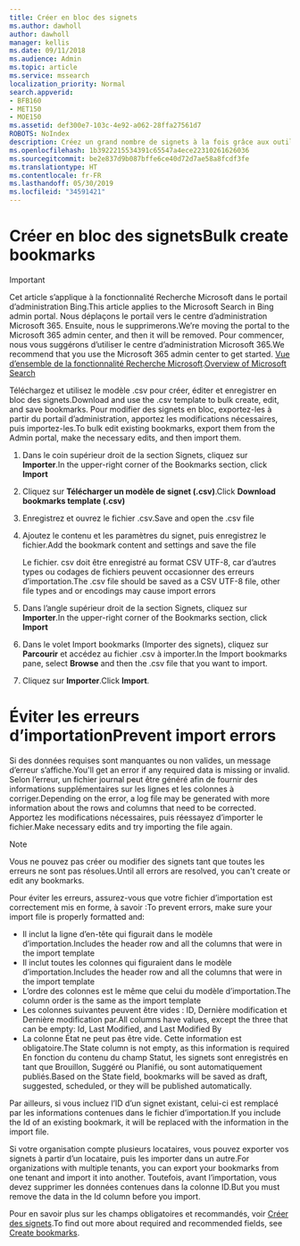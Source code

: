 ```yaml
---
title: Créer en bloc des signets
ms.author: dawholl
author: dawholl
manager: kellis
ms.date: 09/11/2018
ms.audience: Admin
ms.topic: article
ms.service: mssearch
localization_priority: Normal
search.appverid:
- BFB160
- MET150
- MOE150
ms.assetid: def300e7-103c-4e92-a062-28ffa27561d7
ROBOTS: NoIndex
description: Créez un grand nombre de signets à la fois grâce aux outils d’importation pour le portail d’administration de la fonctionnalité Recherche Microsoft
ms.openlocfilehash: 1b3922215534391c65547a4ece22310261626036
ms.sourcegitcommit: be2e837d9b087bffe6ce40d72d7ae58a8fcdf3fe
ms.translationtype: HT
ms.contentlocale: fr-FR
ms.lasthandoff: 05/30/2019
ms.locfileid: "34591421"
---
```

# <a name="bulk-create-bookmarks"></a><span data-ttu-id="7e7f7-103">Créer en bloc des signets</span><span class="sxs-lookup"><span data-stu-id="7e7f7-103">Bulk create bookmarks</span></span>

> [!IMPORTANT]
> <span data-ttu-id="7e7f7-104">Cet article s’applique à la fonctionnalité Recherche Microsoft dans le portail d’administration Bing.</span><span class="sxs-lookup"><span data-stu-id="7e7f7-104">This article applies to the Microsoft Search in Bing admin portal.</span></span> <span data-ttu-id="7e7f7-105">Nous déplaçons le portail vers le centre d’administration Microsoft 365. Ensuite, nous le supprimerons.</span><span class="sxs-lookup"><span data-stu-id="7e7f7-105">We’re moving the portal to the Microsoft 365 admin center, and then it will be removed.</span></span> <span data-ttu-id="7e7f7-106">Pour commencer, nous vous suggérons d’utiliser le centre d’administration Microsoft 365.</span><span class="sxs-lookup"><span data-stu-id="7e7f7-106">We recommend that you use the Microsoft 365 admin center to get started.</span></span> <span data-ttu-id="7e7f7-107">[Vue d’ensemble de la fonctionnalité Recherche Microsoft](overview-microsoft-search.md).</span><span class="sxs-lookup"><span data-stu-id="7e7f7-107">[Overview of Microsoft Search](overview-microsoft-search.md)</span></span>
    
<span data-ttu-id="7e7f7-108">Téléchargez et utilisez le modèle .csv pour créer, éditer et enregistrer en bloc des signets.</span><span class="sxs-lookup"><span data-stu-id="7e7f7-108">Download and use the .csv template to bulk create, edit, and save bookmarks.</span></span> <span data-ttu-id="7e7f7-109">Pour modifier des signets en bloc, exportez-les à partir du portail d’administration, apportez les modifications nécessaires, puis importez-les.</span><span class="sxs-lookup"><span data-stu-id="7e7f7-109">To bulk edit existing bookmarks, export them from the Admin portal, make the necessary edits, and then import them.</span></span>
  
1. <span data-ttu-id="7e7f7-110">Dans le coin supérieur droit de la section Signets, cliquez sur **Importer**.</span><span class="sxs-lookup"><span data-stu-id="7e7f7-110">In the upper-right corner of the Bookmarks section, click **Import**</span></span>
    
2. <span data-ttu-id="7e7f7-111">Cliquez sur **Télécharger un modèle de signet (.csv)**.</span><span class="sxs-lookup"><span data-stu-id="7e7f7-111">Click **Download bookmarks template (.csv)**</span></span>
    
3. <span data-ttu-id="7e7f7-112">Enregistrez et ouvrez le fichier .csv.</span><span class="sxs-lookup"><span data-stu-id="7e7f7-112">Save and open the .csv file</span></span>
    
4. <span data-ttu-id="7e7f7-113">Ajoutez le contenu et les paramètres du signet, puis enregistrez le fichier.</span><span class="sxs-lookup"><span data-stu-id="7e7f7-113">Add the bookmark content and settings and save the file</span></span>

    <span data-ttu-id="7e7f7-114">Le fichier. csv doit être enregistré au format CSV UTF-8, car d’autres types ou codages de fichiers peuvent occasionner des erreurs d’importation.</span><span class="sxs-lookup"><span data-stu-id="7e7f7-114">The .csv file should be saved as a CSV UTF-8 file, other file types and or encodings may cause import errors</span></span>
    
5. <span data-ttu-id="7e7f7-115">Dans l’angle supérieur droit de la section Signets, cliquez sur **Importer**.</span><span class="sxs-lookup"><span data-stu-id="7e7f7-115">In the upper-right corner of the Bookmarks section, click **Import**</span></span>
    
6. <span data-ttu-id="7e7f7-116">Dans le volet Import bookmarks (Importer des signets), cliquez sur **Parcourir** et accédez au fichier .csv à importer.</span><span class="sxs-lookup"><span data-stu-id="7e7f7-116">In the Import bookmarks pane, select **Browse** and then the .csv file that you want to import.</span></span> 
    
7. <span data-ttu-id="7e7f7-117">Cliquez sur **Importer**.</span><span class="sxs-lookup"><span data-stu-id="7e7f7-117">Click **Import**.</span></span>

# <a name="prevent-import-errors"></a><span data-ttu-id="7e7f7-118">Éviter les erreurs d’importation</span><span class="sxs-lookup"><span data-stu-id="7e7f7-118">Prevent import errors</span></span>      
<span data-ttu-id="7e7f7-119">Si des données requises sont manquantes ou non valides, un message d’erreur s’affiche.</span><span class="sxs-lookup"><span data-stu-id="7e7f7-119">You'll get an error if any required data is missing or invalid.</span></span> <span data-ttu-id="7e7f7-120">Selon l’erreur, un fichier journal peut être généré afin de fournir des informations supplémentaires sur les lignes et les colonnes à corriger.</span><span class="sxs-lookup"><span data-stu-id="7e7f7-120">Depending on the error, a log file may be generated with more information about the rows and columns that need to be corrected.</span></span> <span data-ttu-id="7e7f7-121">Apportez les modifications nécessaires, puis réessayez d’importer le fichier.</span><span class="sxs-lookup"><span data-stu-id="7e7f7-121">Make necessary edits and try importing the file again.</span></span>

> [!NOTE]
> <span data-ttu-id="7e7f7-122">Vous ne pouvez pas créer ou modifier des signets tant que toutes les erreurs ne sont pas résolues.</span><span class="sxs-lookup"><span data-stu-id="7e7f7-122">Until all errors are resolved, you can't create or edit any bookmarks.</span></span> 

<span data-ttu-id="7e7f7-123">Pour éviter les erreurs, assurez-vous que votre fichier d’importation est correctement mis en forme, à savoir :</span><span class="sxs-lookup"><span data-stu-id="7e7f7-123">To prevent errors, make sure your import file is properly formatted and:</span></span>
- <span data-ttu-id="7e7f7-124">Il inclut la ligne d’en-tête qui figurait dans le modèle d’importation.</span><span class="sxs-lookup"><span data-stu-id="7e7f7-124">Includes the header row and all the columns that were in the import template</span></span>
- <span data-ttu-id="7e7f7-125">Il inclut toutes les colonnes qui figuraient dans le modèle d’importation.</span><span class="sxs-lookup"><span data-stu-id="7e7f7-125">Includes the header row and all the columns that were in the import template</span></span>
- <span data-ttu-id="7e7f7-126">L’ordre des colonnes est le même que celui du modèle d’importation.</span><span class="sxs-lookup"><span data-stu-id="7e7f7-126">The column order is the same as the import template</span></span>
- <span data-ttu-id="7e7f7-127">Les colonnes suivantes peuvent être vides : ID, Dernière modification et Dernière modification par.</span><span class="sxs-lookup"><span data-stu-id="7e7f7-127">All columns have values, except the three that can be empty: Id, Last Modified, and Last Modified By</span></span>
- <span data-ttu-id="7e7f7-128">La colonne État ne peut pas être vide. Cette information est obligatoire.</span><span class="sxs-lookup"><span data-stu-id="7e7f7-128">The State column is not empty, as this information is required</span></span>  
<span data-ttu-id="7e7f7-129">En fonction du contenu du champ Statut, les signets sont enregistrés en tant que Brouillon, Suggéré ou Planifié, ou sont automatiquement publiés.</span><span class="sxs-lookup"><span data-stu-id="7e7f7-129">Based on the State field, bookmarks will be saved as draft, suggested, scheduled, or they will be published automatically.</span></span>

<span data-ttu-id="7e7f7-130">Par ailleurs, si vous incluez l’ID d’un signet existant, celui-ci est remplacé par les informations contenues dans le fichier d’importation.</span><span class="sxs-lookup"><span data-stu-id="7e7f7-130">If you include the Id of an existing bookmark, it will be replaced with the information in the import file.</span></span>

<span data-ttu-id="7e7f7-131">Si votre organisation compte plusieurs locataires, vous pouvez exporter vos signets à partir d’un locataire, puis les importer dans un autre.</span><span class="sxs-lookup"><span data-stu-id="7e7f7-131">For organizations with multiple tenants, you can export your bookmarks from one tenant and import it into another.</span></span> <span data-ttu-id="7e7f7-132">Toutefois, avant l’importation, vous devez supprimer les données contenues dans la colonne ID.</span><span class="sxs-lookup"><span data-stu-id="7e7f7-132">But you must remove the data in the Id column before you import.</span></span>

<span data-ttu-id="7e7f7-133">Pour en savoir plus sur les champs obligatoires et recommandés, voir [Créer des signets](create-bookmarks.md).</span><span class="sxs-lookup"><span data-stu-id="7e7f7-133">To find out more about required and recommended fields, see [Create bookmarks](create-bookmarks.md).</span></span>
